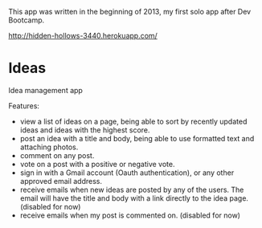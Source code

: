 This app was written in the beginning of 2013, my first solo app after Dev Bootcamp.

http://hidden-hollows-3440.herokuapp.com/

Ideas
=====

Idea management app

Features:
- view a list of ideas on a page, being able to sort by recently updated ideas and ideas with the highest score.
- post an idea with a title and body, being able to use formatted text and attaching photos.
- comment on any post.
- vote on a post with a positive or negative vote.
- sign in with a Gmail account (Oauth authentication), or any other approved email address.
- receive emails when new ideas are posted by any of the users. The email will have the title and body with a link directly to the idea page. (disabled for now)
- receive emails when my post is commented on. (disabled for now)
